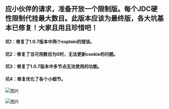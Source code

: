 ## 应小伙伴的请求，准备开放一个限制版。每个JDC硬性限制代挂最大数目。此版本应该为最终版，各大坑基本已修复！大家且用且珍惜吧！

#### 坑1：修复了1.0.7版本中两个explain的错误。
#### 坑2：修复了当可用数目为0时，无法更新cookie的问题。
#### 坑3：修复了1.0.7版本中多节点无法使用的功能。
#### 坑4：修复优化了各个小细节。


![图片](https://user-images.githubusercontent.com/59724658/126760941-3daafe10-2631-4811-94ff-b76f02e1839a.png)

![图片](https://user-images.githubusercontent.com/59724658/126760983-e94f9b50-8eec-4b82-93da-d60ed470efab.png)

